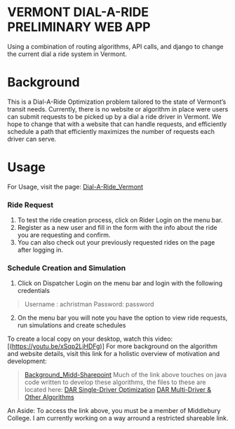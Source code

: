 # VERMONT DIAL-A-RIDE PRELIMINARY WEB APP

Using a combination of routing algorithms, API calls, and django to change the current dial a ride system in Vermont.
  
# Background
This is a Dial-A-Ride Optimization problem tailored to the state of Vermont’s transit needs. Currently, there is no website or algorithm in place were users can submit requests to be picked up by a dial a ride driver in Vermont. We hope to change that with a website that can handle requests, and efficiently schedule a path that efficiently maximizes the number of requests each driver can serve.
  
# Usage
For Usage, visit the page: [Dial-A-Ride_Vermont](sgakuya.pythonanywhere.com) 

### Ride Request
1. To test the ride creation process, click on Rider Login on the menu bar.
2. Register as a new user and fill in the form with the info about the ride you are requesting and confirm.
3. You can also check out your previously requested rides on the page after logging in.

### Schedule Creation and Simulation
1. Click on Dispatcher Login on the menu bar and login with the following credentials
> Username : achristman       Password: password
2. On the menu bar you will note you have the option to view ride requests, run simulations and create schedules


To create a local copy on your desktop, watch this video: [(https://youtu.be/xSqp2LjHDFg)]
For more background on the algorithm and website details, visit this link for a holistic overview of motivation and development: 
> [Background_Midd-Sharepoint](https://middleburycollege-my.sharepoint.com/:w:/g/personal/llorenz_middlebury_edu/EaSkns-D_-VAr100pDSxGQUBfWzqhgjjsc0GV7KVXT_6TA?e=Veyvdy)
Much of the link above touches on java code written to develop these algorithms, the files to these are located here:
> [DAR Single-Driver Optimization](https://github.com/llorenz29/1D-Dial-A-Ride-Optimization)
> [DAR Multi-Driver & Other Algorithms](https://github.com/Sgakuya/DAR_Algorithms)
  
  
An Aside: To access the link above, you must be a member of Middlebury College. I am currently working on a way arround a restricted shareable link. 


